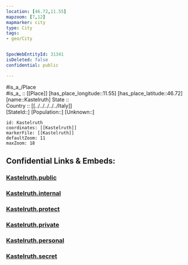 ```yaml
---
location: [46.72,11.55] 
mapzoom: [7,12] 
mapmarker: city 
type: City
tags:
- geo/City


SpocWebEntityId: 31341
isDeleted: false
confidential: public

---
```

#is_a_/Place  
#is_a_ :: [[Place]] 
[has_place_longitude::11.55] 
[has_place_latitude::46.72] 
[name::Kastelruth] 
State ::  
Country :: [[../../../../../Italy]]  
[StateId::] 
[Population::] 
[Unknown::] 


```leaflet
id: Kastelruth
coordinates: [[Kastelruth]] 
markerFile: [[Kastelruth]] 
defaultZoom: 11 
maxZoom: 18
```


## Confidential Links & Embeds: 

### [Kastelruth.public](/_public/\Earth\Continent\Europe\Europe~South\Italy\regions~Italy\Trentino\Bozen.Province\CityKastelruth.public.md) 

### [Kastelruth.internal](/_internal/\Earth\Continent\Europe\Europe~South\Italy\regions~Italy\Trentino\Bozen.Province\CityKastelruth.internal.md) 

### [Kastelruth.protect](/_protect/\Earth\Continent\Europe\Europe~South\Italy\regions~Italy\Trentino\Bozen.Province\CityKastelruth.protect.md) 

### [Kastelruth.private](/_private/\Earth\Continent\Europe\Europe~South\Italy\regions~Italy\Trentino\Bozen.Province\CityKastelruth.private.md) 

### [Kastelruth.personal](/_personal/\Earth\Continent\Europe\Europe~South\Italy\regions~Italy\Trentino\Bozen.Province\CityKastelruth.personal.md) 

### [Kastelruth.secret](/_secret/\Earth\Continent\Europe\Europe~South\Italy\regions~Italy\Trentino\Bozen.Province\CityKastelruth.secret.md)

